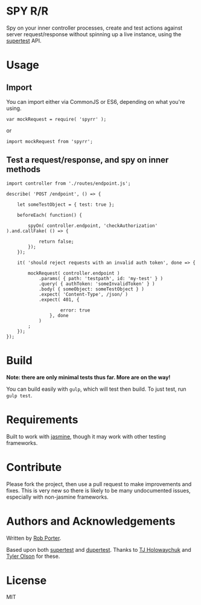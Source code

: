 # SPY R/R

Spy on your inner controller processes, create and test actions against server request/response without spinning up a live instance, using the [supertest](https://github.com/visionmedia/supertest) API.

# Usage

## Import

You can import either via CommonJS or ES6, depending on what you're using.

`var mockRequest = require( 'spyrr' );`

or 

`import mockRequest from 'spyrr';`

## Test a request/response, and spy on inner methods

```
import controller from './routes/endpoint.js';

describe( 'POST /endpoint', () => {

    let someTestObject = { test: true };

    beforeEach( function() {

        spyOn( controller.endpoint, 'checkAuthorization' ).and.callFake( () => {

            return false;
        });
    });

    it( 'should reject requests with an invalid auth token', done => {

        mockRequest( controller.endpoint )
            .params( { path: 'testpath', id: 'my-test' } )
            .query( { authToken: 'someInvalidToken' } )
            .body( { someObject: someTestObject } )
            .expect( 'Content-Type', /json/ )
            .expect( 401, {

                    error: true
                }, done 
            )
        ;
    });
});

```

# Build

**Note: there are only minimal tests thus far. More are on the way!**

You can build easily with `gulp`, which will test then build. To just test, run `gulp test`.

# Requirements

Built to work with [jasmine](http://jasmine.github.io/), though it may work with other testing frameworks. 

# Contribute

Please fork the project, then use a pull request to make improvements and fixes. This is very new so there is likely to be many undocumented issues, especially with non-jasmine frameworks.

# Authors and Acknowledgements

Written by [Rob Porter](https://github.com/rgeraldporter).

Based upon both [supertest](https://github.com/visionmedia/supertest) and [dupertest](https://github.com/TGOlson/dupertest). Thanks to [TJ Holowaychuk](https://github.com/tj) and [Tyler Olson](https://github.com/TGOlson) for these.

# License

MIT